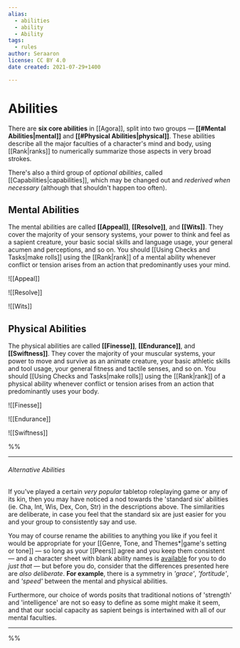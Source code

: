 ```yaml
---
alias:
  - abilities
  - ability
  - Ability
tags:
  - rules
author: Seraaron
license: CC BY 4.0
date created: 2021-07-29+1400

---
```


# Abilities

There are **six core abilities** in [[Agora]], split into two groups — **[[#Mental Abilities|mental]]** and **[[#Physical Abilities|physical]]**. These abilities describe all the major faculties of a character's mind and body, using [[Rank|ranks]] to numerically summarize those aspects in very broad strokes.

There's also a third group of _optional abilities_, called [[Capabilities|capabilities]], which may be changed out and _rederived when necessary_ (although that shouldn't happen too often).

## Mental Abilities

The mental abilities are called **[[Appeal]]**, **[[Resolve]]**, and **[[Wits]]**. They cover the majority of your sensory systems, your power to think and feel as a sapient creature, your basic social skills and language usage, your general acumen and perceptions, and so on. You should [[Using Checks and Tasks|make rolls]] using the [[Rank|rank]] of a mental ability whenever conflict or tension arises from an action that predominantly uses your mind.

![[Appeal]]

![[Resolve]]

![[Wits]]

## Physical Abilities

The physical abilities are called **[[Finesse]]**, **[[Endurance]]**, and **[[Swiftness]]**. They cover the majority of your muscular systems, your power to move and survive as an animate creature, your basic athletic skills and tool usage, your general fitness and tactile senses, and so on. You should [[Using Checks and Tasks|make rolls]] using the [[Rank|rank]] of a physical ability whenever conflict or tension arises from an action that predominantly uses your body.

![[Finesse]]

![[Endurance]]

![[Swiftness]]


%%

---

###### Alternative Abilities

If you've played a certain _very popular_ tabletop roleplaying game or any of its kin, then you may have noticed a nod towards the 'standard six' abilities (ie. Cha, Int, Wis, Dex, Con, Str) in the descriptions above. The similarities are deliberate, in case you feel that the standard six are just easier for you and your group to consistently say and use.

You may of course rename the abilities to anything you like if you feel it would be appropriate for your [[Genre, Tone, and Themes*|game's setting or tone]] — so long as your [[Peers]] agree and you keep them consistent — and a character sheet with blank ability names is [available](#charsheet) for you to do _just that_ — but before you do, consider that the differences presented here are _also deliberate_. **For example**, there is a symmetry in _'grace'_, _'fortitude'_, and _'speed'_ between the mental and physical abilities.

Furthermore, our choice of words posits that traditional notions of 'strength' and 'intelligence' are not so easy to define as some might make it seem, and that our social capacity as sapient beings is intertwined with all of our mental faculties.

---

%%